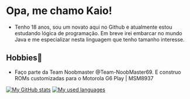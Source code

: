 # Opa, me chamo Kaio!
- Tenho 18 anos, sou um novato aqui no Github e atualmente estou estudando lógica de programação. Em breve irei embarcar no mundo Java e me especializar nesta linguagem que tenho tamanho interesse.

## Hobbies🎲
- Faço parte da Team Noobmaster @Team-NoobMaster69. E construo ROMs customizadas para o Motorola G6 Play | MSM8937


[![My GitHub stats](https://github-readme-stats-git-masterrstaa-rickstaa.vercel.app/api?username=kaioukno&show_icons=true&theme=github_dark&hide_border=true)](https://github.com/kaioukno)
[![My used languages](https://github-readme-stats-git-masterrstaa-rickstaa.vercel.app/api/top-langs/?username=kaioukno&langs_count=8&theme=github_dark&hide_border=true&layout=compact)](https://github.com/kaioukno)
